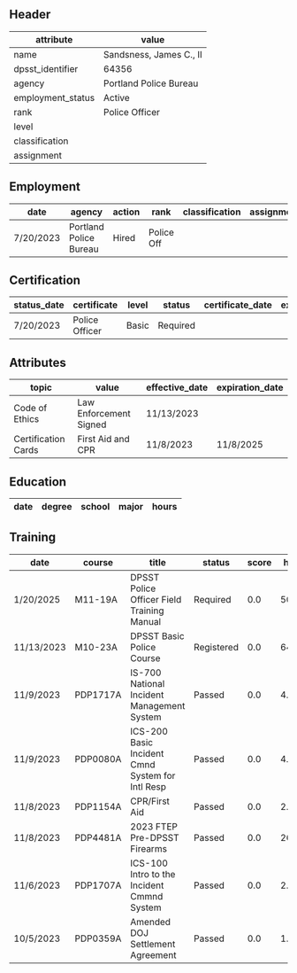 ## Header
| attribute | value |
| --------- | ----- |
| name | Sandsness, James C., II |
| dpsst_identifier | 64356 |
| agency | Portland Police Bureau |
| employment_status | Active |
| rank | Police Officer |
| level |  |
| classification |  |
| assignment |  |
## Employment
| date | agency | action | rank | classification | assignment |
| ---- | ------ | ------ | ---- | -------------- | ---------- |
| 7/20/2023 | Portland Police Bureau | Hired | Police Off |  |  |
## Certification
| status_date | certificate | level | status | certificate_date | expiration_date | probation_date |
| ----------- | ----------- | ----- | ------ | ---------------- | --------------- | -------------- |
| 7/20/2023 | Police Officer | Basic | Required |  |  | 1/20/2025 |
## Attributes
| topic | value | effective_date | expiration_date |
| ----- | ----- | -------------- | --------------- |
| Code of Ethics | Law Enforcement Signed | 11/13/2023 |  |
| Certification Cards | First Aid and CPR | 11/8/2023 | 11/8/2025 |
## Education
| date | degree | school | major | hours |
| ---- | ------ | ------ | ----- | ----- |
## Training
| date | course | title | status | score | hours |
| ---- | ------ | ----- | ------ | ----- | ----- |
| 1/20/2025 | M11-19A | DPSST Police Officer Field Training Manual | Required | 0.0 | 50.00 |
| 11/13/2023 | M10-23A | DPSST Basic Police Course | Registered | 0.0 | 640.00 |
| 11/9/2023 | PDP1717A | IS-700 National Incident Management System | Passed | 0.0 | 4.00 |
| 11/9/2023 | PDP0080A | ICS-200 Basic Incident Cmnd System for Intl Resp | Passed | 0.0 | 4.00 |
| 11/8/2023 | PDP1154A | CPR/First Aid | Passed | 0.0 | 2.00 |
| 11/8/2023 | PDP4481A | 2023 FTEP Pre-DPSST Firearms | Passed | 0.0 | 26.00 |
| 11/6/2023 | PDP1707A | ICS-100 Intro to the Incident Cmmnd System | Passed | 0.0 | 2.00 |
| 10/5/2023 | PDP0359A | Amended DOJ Settlement Agreement | Passed | 0.0 | 1.00 |
